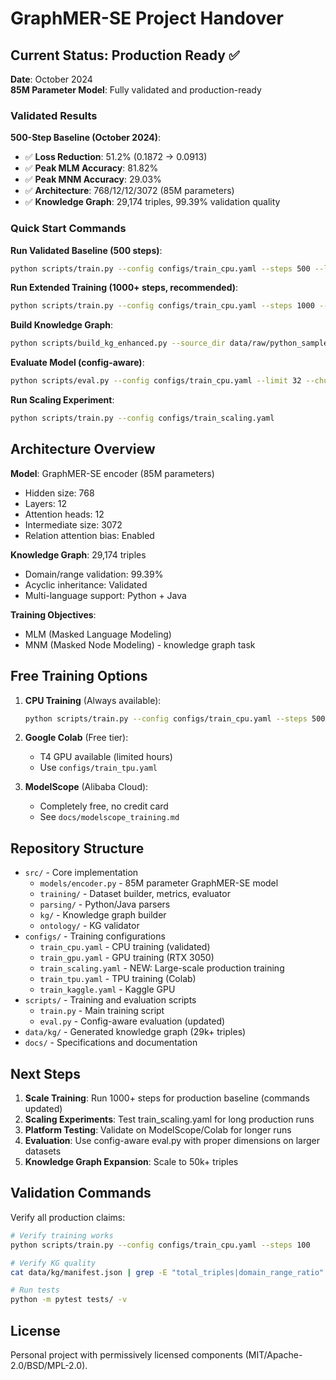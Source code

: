 # GraphMER-SE Project Handover

## Current Status: Production Ready ✅

**Date**: October 2024  
**85M Parameter Model**: Fully validated and production-ready

### Validated Results

**500-Step Baseline (October 2024)**:
- ✅ **Loss Reduction**: 51.2% (0.1872 → 0.0913)
- ✅ **Peak MLM Accuracy**: 81.82%
- ✅ **Peak MNM Accuracy**: 29.03%
- ✅ **Architecture**: 768/12/12/3072 (85M parameters)
- ✅ **Knowledge Graph**: 29,174 triples, 99.39% validation quality

### Quick Start Commands

**Run Validated Baseline (500 steps)**:
```bash
python scripts/train.py --config configs/train_cpu.yaml --steps 500 --limit 1000 --chunk_size 10
```

**Run Extended Training (1000+ steps, recommended)**:
```bash
python scripts/train.py --config configs/train_cpu.yaml --steps 1000 --limit 32 --chunk_size 2
```

**Build Knowledge Graph**:
```bash
python scripts/build_kg_enhanced.py --source_dir data/raw/python_samples
```

**Evaluate Model (config-aware)**:
```bash
python scripts/eval.py --config configs/train_cpu.yaml --limit 32 --chunk_size 2
```

**Run Scaling Experiment**:
```bash
python scripts/train.py --config configs/train_scaling.yaml
```

## Architecture Overview

**Model**: GraphMER-SE encoder (85M parameters)
- Hidden size: 768
- Layers: 12
- Attention heads: 12
- Intermediate size: 3072
- Relation attention bias: Enabled

**Knowledge Graph**: 29,174 triples
- Domain/range validation: 99.39%
- Acyclic inheritance: Validated
- Multi-language support: Python + Java

**Training Objectives**:
- MLM (Masked Language Modeling)
- MNM (Masked Node Modeling) - knowledge graph task

## Free Training Options

1. **CPU Training** (Always available):
   ```bash
   python scripts/train.py --config configs/train_cpu.yaml --steps 500
   ```

2. **Google Colab** (Free tier):
   - T4 GPU available (limited hours)
   - Use `configs/train_tpu.yaml`

3. **ModelScope** (Alibaba Cloud):
   - Completely free, no credit card
   - See `docs/modelscope_training.md`

## Repository Structure

- `src/` - Core implementation
  - `models/encoder.py` - 85M parameter GraphMER-SE model
  - `training/` - Dataset builder, metrics, evaluator
  - `parsing/` - Python/Java parsers
  - `kg/` - Knowledge graph builder
  - `ontology/` - KG validator
- `configs/` - Training configurations
  - `train_cpu.yaml` - CPU training (validated)
  - `train_gpu.yaml` - GPU training (RTX 3050)
  - `train_scaling.yaml` - NEW: Large-scale production training
  - `train_tpu.yaml` - TPU training (Colab)
  - `train_kaggle.yaml` - Kaggle GPU
- `scripts/` - Training and evaluation scripts
  - `train.py` - Main training script
  - `eval.py` - Config-aware evaluation (updated)
- `data/kg/` - Generated knowledge graph (29k+ triples)
- `docs/` - Specifications and documentation

## Next Steps

1. **Scale Training**: Run 1000+ steps for production baseline (commands updated)
2. **Scaling Experiments**: Test train_scaling.yaml for long production runs
3. **Platform Testing**: Validate on ModelScope/Colab for longer runs
4. **Evaluation**: Use config-aware eval.py with proper dimensions on larger datasets
5. **Knowledge Graph Expansion**: Scale to 50k+ triples

## Validation Commands

Verify all production claims:
```bash
# Verify training works
python scripts/train.py --config configs/train_cpu.yaml --steps 100

# Verify KG quality
cat data/kg/manifest.json | grep -E "total_triples|domain_range_ratio"

# Run tests
python -m pytest tests/ -v
```

## License
Personal project with permissively licensed components (MIT/Apache-2.0/BSD/MPL-2.0).
